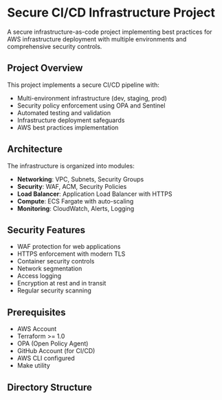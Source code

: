 # Secure CI/CD Infrastructure Project

A secure infrastructure-as-code project implementing best practices for AWS infrastructure deployment with multiple environments and comprehensive security controls.

## Project Overview

This project implements a secure CI/CD pipeline with:
- Multi-environment infrastructure (dev, staging, prod)
- Security policy enforcement using OPA and Sentinel
- Automated testing and validation
- Infrastructure deployment safeguards
- AWS best practices implementation

## Architecture

The infrastructure is organized into modules:
- **Networking**: VPC, Subnets, Security Groups
- **Security**: WAF, ACM, Security Policies
- **Load Balancer**: Application Load Balancer with HTTPS
- **Compute**: ECS Fargate with auto-scaling
- **Monitoring**: CloudWatch, Alerts, Logging

## Security Features

- WAF protection for web applications
- HTTPS enforcement with modern TLS
- Container security controls
- Network segmentation
- Access logging
- Encryption at rest and in transit
- Regular security scanning

## Prerequisites

- AWS Account
- Terraform >= 1.0
- OPA (Open Policy Agent)
- GitHub Account (for CI/CD)
- AWS CLI configured
- Make utility

## Directory Structure 